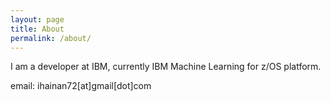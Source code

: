 ```yaml
---
layout: page
title: About
permalink: /about/
---
```


I am a developer at IBM, currently IBM Machine Learning for z/OS platform.


email: ihainan72[at]gmail[dot]com
